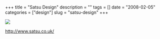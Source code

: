 +++
title = "Satsu Design"
description = ""
tags = []
date = "2008-02-05"
categories = ["design"]
slug = "satsu-design"
+++


 

  <div id="screens-thumbs" class="clearfix">
    <div class="txt-center" id="design-submission"><a href="http://www.satsu.co.uk/"><img id='bluga-thumbnail-985' class='bluga-thumbnail large' src='//konigi.com/media/bluga/
wt47f27ef94d8f6_0.jpg'/></a></div>  
  </div>   
<p><a href="http://www.satsu.co.uk/">http://www.satsu.co.uk/</a></p>




